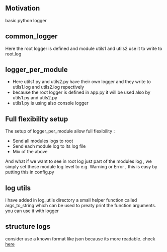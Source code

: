 <h2>Motivation</h2>
basic python logger


<h2>common_logger</h2>
Here the root logger is defined and module utils1 and utils2 use it to write to root.log

<h2>logger_per_module</h2>
<ul>
<li>Here utils1.py and utils2.py have their own logger and they write to utils1.log and utils2.log repectively</li>
<li>because the root logger is defined in app.py it will be used also by utils1.py and utils2.py</li>
<li>utils1.py is using also console logger</li>
</ul>


<h2>Full flexibility setup</h2>
The setup of logger_per_module allow full flexibility :
<ul>
<li>Send all modules logs to root</li>
<li>Send each module log to its log file</li>
<li>Mix of the above</li>
</ul>

And what if we want to see in root log just part of the modules log , we simply set these module log level to e.g. Warning or Error , this is easy by putting this in config.py

<h2>log utils</h2>
i have added in log_utils directory a small helper function called args_to_string which can be used to preaty print the function arguments. you can use it with logger

<h2>structure logs</h2>
consider use a known format like json because its more readable. check <a href='https://www.youtube.com/watch?v=4Y3VdS2pLF4'>here</a>